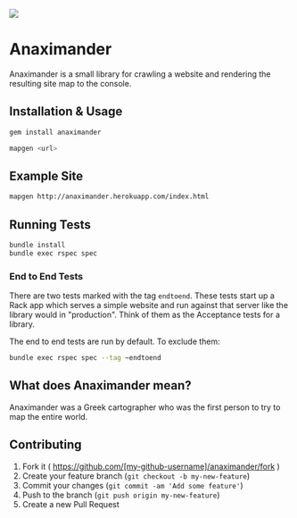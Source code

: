 ![](https://travis-ci.org/mnoble/anaximander.svg?branch=master)

# Anaximander

Anaximander is a small library for crawling a website and rendering the
resulting site map to the console.

## Installation &amp; Usage

```sh
gem install anaximander
```

```sh
mapgen <url>
```

## Example Site

```sh
mapgen http://anaximander.herokuapp.com/index.html
```

## Running Tests

```sh
bundle install
bundle exec rspec spec
```

### End to End Tests

There are two tests marked with the tag `endtoend`. These tests start up
a Rack app which serves a simple website and run against that server
like the library would in "production". Think of them as the Acceptance
tests for a library.

The end to end tests are run by default. To exclude them:

```sh
bundle exec rspec spec --tag ~endtoend
```

## What does Anaximander mean?

Anaximander was a Greek cartographer who was the first person to try to
map the entire world.

## Contributing

1. Fork it ( https://github.com/[my-github-username]/anaximander/fork )
2. Create your feature branch (`git checkout -b my-new-feature`)
3. Commit your changes (`git commit -am 'Add some feature'`)
4. Push to the branch (`git push origin my-new-feature`)
5. Create a new Pull Request
